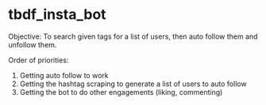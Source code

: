 # tbdf_insta_bot
Objective: To search given tags for a list of users, then auto follow them and unfollow them. 

Order of priorities: 
1. Getting auto follow to work 
2. Getting the hashtag scraping to generate a list of users to auto follow 
3. Getting the bot to do other engagements (liking, commenting) 
